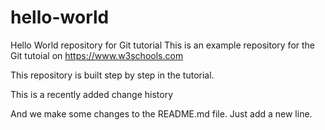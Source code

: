 # hello-world

Hello World repository for Git tutorial
This is an example repository for the Git tutoial on https://www.w3schools.com

This repository is built step by step in the tutorial.

This is a recently added change history

And we make some changes to the README.md file. Just add a new line.
